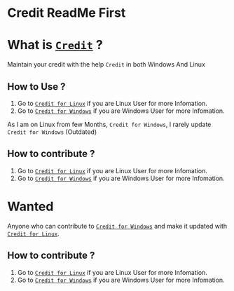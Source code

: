 # Credit ReadMe First
 
# What is [```Credit```](https://github.com/mafiya69/Credit) ? 

Maintain your credit with the help ```Credit``` in both Windows And Linux

## How to Use ?

1. Go to [```Credit for Linux```](https://github.com/mafiya69/Credit/tree/master/Credit_Linux) if you are Linux User for more Infomation.
2. Go to [```Credit for Windows```](https://github.com/mafiya69/Credit/tree/master/Credit_Windows) if you are Windows User for more Infomation.

As I am on Linux from few Months, ```Credit for Windows```, I rarely update ```Credit for Windows``` (Outdated)

## How to contribute ?

1. Go to [```Credit for Linux```](https://github.com/mafiya69/Credit/tree/master/Credit_Linux) if you are Linux User for more Infomation.
2. Go to [```Credit for Windows```](https://github.com/mafiya69/Credit/tree/master/Credit_Windows) if you are Windows User  for more Infomation.

# Wanted

Anyone who can contribute to [```Credit for Windows```](https://github.com/mafiya69/Credit/tree/master/Credit_Windows) and make it updated with [```Credit for Linux```](https://github.com/mafiya69/Credit/tree/master/Credit_Linux).

## How to contribute ?

1. Go to [```Credit for Linux```](https://github.com/mafiya69/Credit/tree/master/Credit_Linux) if you are Linux User for more Infomation.
2. Go to [```Credit for Windows```](https://github.com/mafiya69/Credit/tree/master/Credit_Windows) if you are Windows User for more Infomation.
